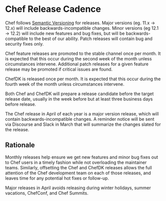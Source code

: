 # Chef Release Cadence

Chef follows [Semantic Versioning](https://semver.org/) for releases. Major versions (eg. 11.x -> 12.x) will include backwards-incompatible changes. Minor versions (eg 12.1 -> 12.2) will include new features and bug fixes, but will be backwards-compatible to the best of our ability. Patch releases will contain bug and security fixes only.

Chef feature releases are promoted to the stable channel once per month. It is expected that this occur during the second week of the month unless circumstances intervene. Additional patch releases for a given feature release may be promoted if critical issues are found.

ChefDK is released once per month. It is expected that this occur during the fourth week of the month unless circumstances intervene.

Both Chef and ChefDK will prepare a release candidate before the target release date, usually in the week before but at least three business days before release.

The Chef release in April of each year is a major version release, which will contain backwards-incompatible changes. A reminder notice will be sent via Discourse and Slack in March that will summarize the changes slated for the release.

## Rationale

Monthly releases help ensure we get new features and minor bug fixes out to Chef users in a timely fashion while not overloading the maintainer teams. Similarly, offsetting the Chef and ChefDK releases allows the full attention of the Chef development team on each of those releases, and leaves time for any potential hot fixes or follow-up.

Major releases in April avoids releasing during winter holidays, summer vacations, ChefConf, and Chef Summits.
